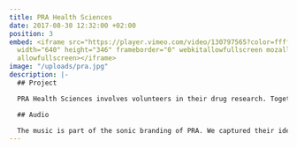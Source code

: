 ```yaml
---
title: PRA Health Sciences
date: 2017-08-30 12:32:00 +02:00
position: 3
embed: <iframe src="https://player.vimeo.com/video/130797565?color=ffffff&title=0&byline=0&portrait=0"
  width="640" height="346" frameborder="0" webkitallowfullscreen mozallowfullscreen
  allowfullscreen></iframe>
image: "/uploads/pra.jpg"
description: |-
  ## Project

  PRA Health Sciences involves volunteers in their drug research. Together with G2K x PIT, we developed a cinema- and radio commercial to inform people about this.

  ## Audio

  The music is part of the sonic branding of PRA. We captured their identity in the sound logo at the end of the commercial. The campaign was broadcast on national radio and shown at multiple Pathé Cinemas.
---
```


